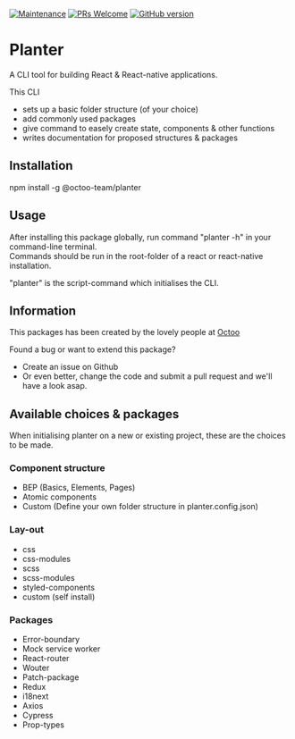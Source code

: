 [![Maintenance](https://img.shields.io/badge/Maintained%3F-yes-green.svg)](https://GitHub.com/team-octoo/planter-cli/graphs/commit-activity) [![PRs Welcome](https://img.shields.io/badge/PRs-welcome-brightgreen.svg)](http://makeapullrequest.com) [![GitHub version](https://badge.fury.io/gh/Naereen%2FStrapDown.js.svg)](https://github.com/Naereen/StrapDown.js)  

# Planter  
A CLI tool for building React & React-native applications.   

This CLI   
- sets up a basic folder structure (of your choice)  
- add commonly used packages  
- give command to easely create state, components & other functions  
- writes documentation for proposed structures & packages  

## Installation  
npm install -g @octoo-team/planter

## Usage  
After installing this package globally, run command "planter -h" in your command-line terminal.    
Commands should be run in the root-folder of a react or react-native installation.   

"planter" is the script-command which initialises the CLI.   

## Information    
This packages has been created by the lovely people at [Octoo](https://octoo.be)  

Found a bug or want to extend this package?  
- Create an issue on Github  
- Or even better, change the code and submit a pull request and we'll have a look asap.  

## Available choices & packages  
When initialising planter on a new or existing project, these are the choices to be made.  

### Component structure  
- BEP (Basics, Elements, Pages)  
- Atomic components  
- Custom (Define your own folder structure in planter.config.json)   

### Lay-out  
- css   
- css-modules   
- scss    
- scss-modules   
- styled-components   
- custom (self install)  

### Packages   
- Error-boundary  
- Mock service worker  
- React-router  
- Wouter   
- Patch-package   
- Redux  
- i18next  
- Axios  
- Cypress  
- Prop-types   
